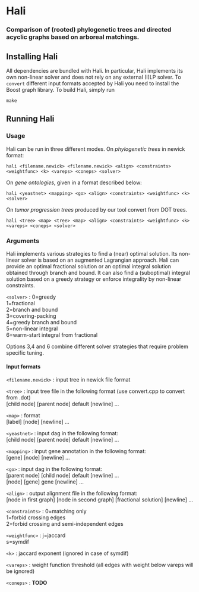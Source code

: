# Hali #
### Comparison of (rooted) phylogenetic trees and directed acyclic graphs based on arboreal matchings. ###

## Installing Hali ##

All dependencies are bundled with Hali. In particular, Hali implements its own non-linear solver and does 
not rely on any external (I)LP solver. To ```convert``` different input formats accepted by Hali you need 
to install the Boost graph library. To build Hali, simply run

```
make
```

## Running Hali ##

### Usage ###

Hali can be run in three different modes. On *phylogenetic trees* in newick format:

```hali <filename.newick> <filename.newick> <align> <constraints> <weightfunc> <k> <vareps> <coneps> <solver>```

On *gene ontologies*, given in a format described below: 

```hali <yeastnet> <mapping> <go> <align> <constraints> <weightfunc> <k> <solver>```

On *tumor progression trees* produced by our tool convert from DOT trees. 

```hali <tree> <map> <tree> <map> <align> <constraints> <weightfunc> <k> <vareps> <coneps> <solver>```

### Arguments ###

Hali implements various strategies to find a (near) optimal solution. Its non-linear solver is based on an 
augmented Lagrangian approach. Hali can provide an optimal fractional solution or an optimal integral solution
obtained through branch and bound. It can also find a (suboptimal) integral solution based on a greedy 
strategy or enforce integrality by non-linear constraints. 

`<solver>`
  : 0=greedy  
  1=fractional  
  2=branch and bound  
  3=covering-packing  
  4=greedy branch and bound  
  5=non-linear integral  
  6=warm-start integral from fractional  

Options 3,4 and 6 combine different solver strategies that require problem specific tuning.

#### Input formats ####

`<filename.newick>`
: input tree in newick file format

`<tree>`
  : input tree file in the following format (use convert.cpp to convert from .dot)      
  [child node] [parent node] default [newline] ...   
  

`<map>`
  : format  
  [label] [node] [newline] ...

`<yeastnet>`
  : input dag in the following format:  
  [child node] [parent node] default [newline] ...

`<mapping>`
  : input gene annotation in the following format:  
  [gene] [node] [newline] ...

`<go>`
  : input dag in the following format:  
  [parent node] [child node] default [newline] ...  
  [node] [gene] gene [newline] ...

`<align>`
  : output alignment file in the following format:  
  [node in first graph] [node in second graph] [fractional solution] [newline] ...

`<constraints>`
  : 0=matching only   
  1=forbid crossing edges  
  2=forbid crossing and semi-independent edges

`<weightfunc>`
  : j=jaccard  
  s=symdif

`<k>`
  : jaccard exponent (ignored in case of symdif)

`<vareps>`
  : weight function threshold (all edges with weight below vareps will be ignored)

`<coneps>`
  : **TODO**
